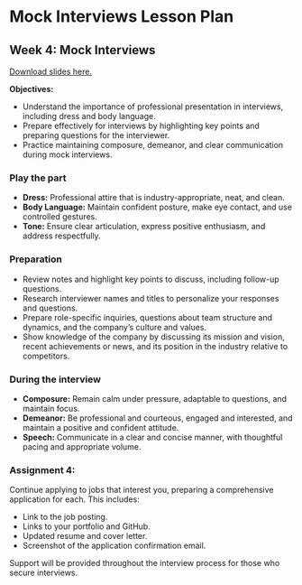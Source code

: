 # Mock Interviews Lesson Plan

<div class="container">
<h2>Week 4: Mock Interviews</h2>
<p><a class="inline_disabled" title="Link" href="https://docs.google.com/presentation/d/1Ld3T5aUV_EH7TBdzZmP-eWh5FecJ9awMpcj-TUjtPys/edit?usp=sharing" target="_blank">Download slides here.</a></p>
<p><strong>Objectives:</strong></p>
<ul>
<li>Understand the importance of professional presentation in interviews, including dress and body language.</li>
<li>Prepare effectively for interviews by highlighting key points and preparing questions for the interviewer.</li>
<li>Practice maintaining composure, demeanor, and clear communication during mock interviews.</li>
</ul>
<h3>Play the part</h3>
<ul>
<li><strong>Dress:</strong> Professional attire that is industry-appropriate, neat, and clean.</li>
<li><strong>Body Language:</strong> Maintain confident posture, make eye contact, and use controlled gestures.</li>
<li><strong>Tone:</strong> Ensure clear articulation, express positive enthusiasm, and address respectfully.</li>
</ul>
<h3>Preparation</h3>
<ul>
<li>Review notes and highlight key points to discuss, including follow-up questions.</li>
<li>Research interviewer names and titles to personalize your responses and questions.</li>
<li>Prepare role-specific inquiries, questions about team structure and dynamics, and the company’s culture and values.</li>
<li>Show knowledge of the company by discussing its mission and vision, recent achievements or news, and its position in the industry relative to competitors.</li>
</ul>
<h3>During the interview</h3>
<ul>
<li><strong>Composure:</strong> Remain calm under pressure, adaptable to questions, and maintain focus.</li>
<li><strong>Demeanor:</strong> Be professional and courteous, engaged and interested, and maintain a positive and confident attitude.</li>
<li><strong>Speech:</strong> Communicate in a clear and concise manner, with thoughtful pacing and appropriate volume.</li>
</ul>
<div class="assignment">
<h3>Assignment 4:</h3>
<p>Continue applying to jobs that interest you, preparing a comprehensive application for each. This includes:</p>
<ul>
<li>Link to the job posting.</li>
<li>Links to your portfolio and GitHub.</li>
<li>Updated resume and cover letter.</li>
<li>Screenshot of the application confirmation email.</li>
</ul>
<p>Support will be provided throughout the interview process for those who secure interviews.</p>
</div>
</div>